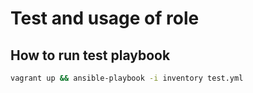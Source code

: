 # Test and usage of role

## How to run test playbook

```bash
vagrant up && ansible-playbook -i inventory test.yml
```
